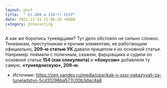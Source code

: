 ```yaml
---
layout: post
title:  " Ст.209 и 154!!! СССР"
date: 2022-11-15 21:06:26 +0800
category: Interesting
---
```



А как же боролись тунеядцами?
 Тут дело обстояло не сильно сложно. 
  Теневикам, преступникам и прочим 
элементам, не работающим официально, **209-ю статью УК** давали прицепом к их основной статье.
 Например: поймали с поличным, 
 скажем, фарцовщика и судили по 
основной статье **154 (как спекулянта)** и **«бонусом»** добавляли ту самую, **«тунеядческую», 209-ю**.

* Источник:
 <https://zen.yandex.ru/media/ussr/kak-v-sssr-nakazyvali-za-tuneiadstvo-5cd31296ba577c00b3dac4a8>

